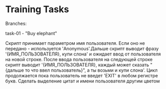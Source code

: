 Training Tasks
=================================


Branches:

task-01  -  "Buy elephant"

Скрипт принимает параметром имя пользователя. Если оно не передано - используется 'Anonymous'.Дальше скрипт выводит фразу '{ИМЯ_ПОЛЬЗОВАТЕЛЯ}, купи слона' и ожидает ввод от пользователя на новой строке.
После ввода пользователя на следующей строке скрипт выводит '{ИМЯ_ПОЛЬЗОВАТЕЛЯ}, каждый может сказать "{дальше то что ввел пользователь}", а ты возьми и купи слона'. Цикл продолжается пока пользователь не введет 'EXIT' в любом регистре букв. Сделать выделение цитат и имени пользователя другим цветом

